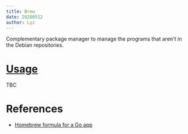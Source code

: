 ```yaml
---
title: Brew
date: 20200512
author: Lyz
---
```


Complementary package manager to manage the programs that aren't in the Debian
repositories.

# [Usage](https://gist.github.com/mickep76/ca29cca70f0b458aee4d)

TBC

# References

* [Homebrew formula for a Go app](https://gist.github.com/mickep76/ca29cca70f0b458aee4d)
